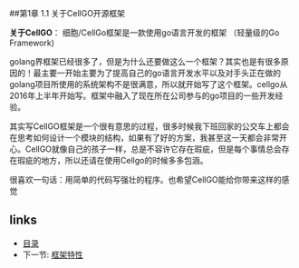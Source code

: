
##第1章 1.1 关于CellGO开源框架

**关于CellGO**：
细胞/CellGo框架是一款使用go语言开发的框架 （轻量级的Go Framework) 

golang界框架已经很多了，但是为什么还要做这么一个框架？其实也是有很多原因的！最主要一开始主要为了提高自己的go语言开发水平以及对手头正在做的golang项目所使用的系统架构不是很满意，所以就开始写了这个框架。cellgo从2016年上半年开始写。框架中融入了现在所在公司参与的go项目的一些开发经验。
    
其实写CellGO框架是一个很有意思的过程，很多时候我下班回家的公交车上都会在思考如何设计一个模块的结构，如果有了好的方案，我甚至这一天都会非常开心。CellGO就像自己的孩子一样，总是不容许它存在瑕疵，但是每个事情总会存在瑕疵的地方，所以还请在使用Cellgo的时候多多包涵。

很喜欢一句话：用简单的代码写强壮的程序。也希望CellGO能给你带来这样的感觉

## links
  * [目录](<preface.md>)
  * 下一节: [框架特性](<01.2.md>)
